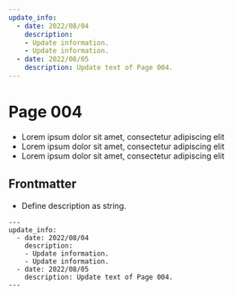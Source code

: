 ```yaml
---
update_info:
  - date: 2022/08/04
    description:
    - Update information.
    - Update information.
  - date: 2022/08/05
    description: Update text of Page 004.
---
```

# Page 004

- Lorem ipsum dolor sit amet, consectetur adipiscing elit
- Lorem ipsum dolor sit amet, consectetur adipiscing elit
- Lorem ipsum dolor sit amet, consectetur adipiscing elit


## Frontmatter

- Define description as string.

```
---
update_info:
  - date: 2022/08/04
    description:
    - Update information.
    - Update information.
  - date: 2022/08/05
    description: Update text of Page 004.
---
```
